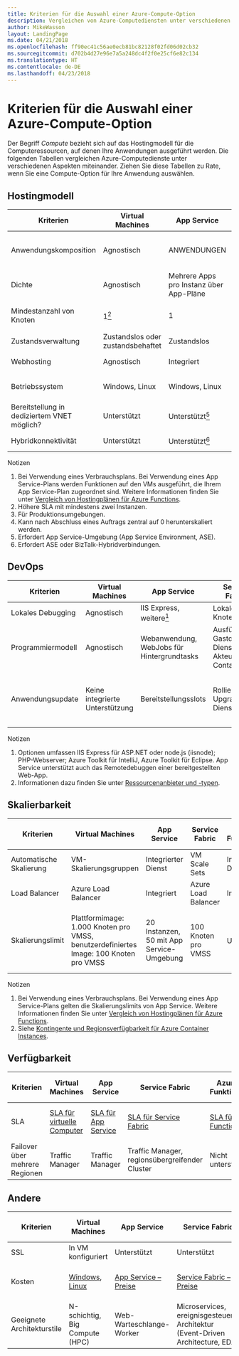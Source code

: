 ```yaml
---
title: Kriterien für die Auswahl einer Azure-Compute-Option
description: Vergleichen von Azure-Computediensten unter verschiedenen Aspekten
author: MikeWasson
layout: LandingPage
ms.date: 04/21/2018
ms.openlocfilehash: ff90ec41c56ae0ecb81bc82128f02fd06d02cb32
ms.sourcegitcommit: d702b4d27e96e7a5a248dc4f2f0e25cf6e82c134
ms.translationtype: HT
ms.contentlocale: de-DE
ms.lasthandoff: 04/23/2018
---
```

# <a name="criteria-for-choosing-an-azure-compute-service"></a>Kriterien für die Auswahl einer Azure-Compute-Option

Der Begriff *Compute* bezieht sich auf das Hostingmodell für die Computeressourcen, auf denen Ihre Anwendungen ausgeführt werden. Die folgenden Tabellen vergleichen Azure-Computedienste unter verschiedenen Aspekten miteinander. Ziehen Sie diese Tabellen zu Rate, wenn Sie eine Compute-Option für Ihre Anwendung auswählen.

## <a name="hosting-model"></a>Hostingmodell

| Kriterien | Virtual Machines | App Service | Service Fabric | Azure-Funktionen | Azure Container Service | Container Instances | Azure Batch |
|----------|-----------------|-------------|----------------|-----------------|-------------------------|----------------|-------------|
| Anwendungskomposition | Agnostisch | ANWENDUNGEN | Dienste, ausführbare Gastdateien, Container | Funktionen | Container | Container | Geplante Aufträge  |
| Dichte | Agnostisch | Mehrere Apps pro Instanz über App-Pläne | Mehrere Dienste pro VM | Keine dedizierten Instanzen<a href="#note1"><sup>1</sup></a> | Mehrere Container pro VM |Keine dedizierten Instanzen | Mehrere Apps pro VM |
| Mindestanzahl von Knoten | 1<a href="#note2"><sup>2</sup></a>  | 1 | 5<a href="#note3"><sup>3</sup></a> | Keine dedizierten Knoten<a href="#note1"><sup>1</sup></a> | 3 | Keine dedizierten Knoten | 1<a href="#note4"><sup>4</sup></a> |
| Zustandsverwaltung | Zustandslos oder zustandsbehaftet | Zustandslos | Zustandslos oder zustandsbehaftet | Zustandslos | Zustandslos oder zustandsbehaftet | Zustandslos | Zustandslos |
| Webhosting | Agnostisch | Integriert | Agnostisch | Nicht zutreffend | Agnostisch | Agnostisch | Nein  |
| Betriebssystem | Windows, Linux | Windows, Linux  | Windows, Linux | Nicht zutreffend | Windows (Vorschau), Linux | Windows, Linux | Windows, Linux |
| Bereitstellung in dediziertem VNET möglich? | Unterstützt | Unterstützt<a href="#note5"><sup>5</sup></a> | Unterstützt | Nicht unterstützt | Unterstützt | Nicht unterstützt | Unterstützt |
| Hybridkonnektivität | Unterstützt | Unterstützt<a href="#note1"><sup>6</sup></a>  | Unterstützt | Nicht unterstützt | Unterstützt | Nicht unterstützt | Unterstützt |

Notizen

1. <span id="note1">Bei Verwendung eines Verbrauchsplans. Bei Verwendung eines App Service-Plans werden Funktionen auf den VMs ausgeführt, die Ihrem App Service-Plan zugeordnet sind. Weitere Informationen finden Sie unter [Vergleich von Hostingplänen für Azure Functions][function-plans].</a>
2. <span id="note2">Höhere SLA mit mindestens zwei Instanzen.</a>
3. <span id="note3">Für Produktionsumgebungen.</a>
4. <span id="note4">Kann nach Abschluss eines Auftrags zentral auf 0 herunterskaliert werden.</a>
5. <span id="note5">Erfordert App Service-Umgebung (App Service Environment, ASE).</a>
6. <span id="note7">Erfordert ASE oder BizTalk-Hybridverbindungen.</a>

## <a name="devops"></a>DevOps

| Kriterien | Virtual Machines | App Service | Service Fabric | Azure-Funktionen | Azure Container Service | Container Instances | Azure Batch |
|----------|-----------------|-------------|----------------|-----------------|-------------------------|----------------|-------------|
| Lokales Debugging | Agnostisch | IIS Express, weitere<a href="#note1b"><sup>1</sup></a> | Lokaler Knotencluster | Azure Functions-Befehlszeilenschnittstelle | Lokale Containerruntime | Lokale Containerruntime | Nicht unterstützt |
| Programmiermodell | Agnostisch | Webanwendung, WebJobs für Hintergrundtasks | Ausführbare Gastdatei, Dienstmodell, Akteurmodell, Container | Funktionen mit Auslösern | Agnostisch | Agnostisch | Befehlszeilenanwendung |
| Anwendungsupdate | Keine integrierte Unterstützung | Bereitstellungsslots | Rollierendes Upgrade (pro Dienst) | Keine integrierte Unterstützung | Je nach Orchestrator, die meisten unterstützen rollierende Updates | Aktualisieren des Containerimages | Nicht zutreffend |

Notizen

1. <span id="note1b">Optionen umfassen IIS Express für ASP.NET oder node.js (iisnode); PHP-Webserver; Azure Toolkit für IntelliJ, Azure Toolkit für Eclipse. App Service unterstützt auch das Remotedebuggen einer bereitgestellten Web-App.</a>
2. <span id="note2b">Informationen dazu finden Sie unter [Ressourcenanbieter und -typen][resource-manager-supported-services]. 


## <a name="scalability"></a>Skalierbarkeit

| Kriterien | Virtual Machines | App Service | Service Fabric | Azure-Funktionen | Azure Container Service | Container Instances | Azure Batch |
|----------|-----------------|-------------|----------------|-----------------|-------------------------|----------------|-------------|
| Automatische Skalierung | VM-Skalierungsgruppen | Integrierter Dienst | VM Scale Sets | Integrierter Dienst | Nicht unterstützt | Nicht unterstützt | N/V |
| Load Balancer | Azure Load Balancer | Integriert | Azure Load Balancer | Integriert | Azure Load Balancer |  Keine integrierte Unterstützung | Azure Load Balancer |
| Skalierungslimit | Plattformimage: 1.000 Knoten pro VMSS, benutzerdefiniertes Image: 100 Knoten pro VMSS | 20 Instanzen, 50 mit App Service-Umgebung | 100 Knoten pro VMSS | Unendlich<a href="#note1c"><sup>1</sup></a> | 100 |20 Containergruppen pro Abonnement <a href="#note2c"><sup>2</sup></a> | Standardmäßig maximal 20 Kerne; wenden Sie sich für eine Erhöhung an den Kundendienst |

Notizen

1. <span id="note1c">Bei Verwendung eines Verbrauchsplans. Bei Verwendung eines App Service-Plans gelten die Skalierungslimits von App Service. Weitere Informationen finden Sie unter [Vergleich von Hostingplänen für Azure Functions][function-plans].</a>
2. <span id="note2c">Siehe [Kontingente und Regionsverfügbarkeit für Azure Container Instances](/azure/container-instances/container-instances-quotas).</a>


## <a name="availability"></a>Verfügbarkeit

| Kriterien | Virtual Machines | App Service | Service Fabric | Azure-Funktionen | Azure Container Service | Container Instances | Azure Batch |
|----------|-----------------|-------------|----------------|-----------------|-------------------------|----------------|-------------|
| SLA | [SLA für virtuelle Computer][sla-vm] | [SLA für App Service][sla-app-service] | [SLA für Service Fabric][sla-sf] | [SLA für Functions][sla-functions] | [SLA für Azure Container Service][sla-acs] | [SLA für Container Instances](https://azure.microsoft.com/support/legal/sla/container-instances/) | [SLA für Azure Batch][sla-batch] |
| Failover über mehrere Regionen | Traffic Manager | Traffic Manager | Traffic Manager, regionsübergreifender Cluster | Nicht unterstützt  | Traffic Manager | Nicht unterstützt | Nicht unterstützt |

## <a name="other"></a>Andere

| Kriterien | Virtual Machines | App Service | Service Fabric | Azure-Funktionen | Azure Container Service | Container Instances | Azure Batch |
|----------|-----------------|-------------|----------------|-----------------|-------------------------|----------------|-------------|
| SSL | In VM konfiguriert | Unterstützt | Unterstützt  | Unterstützt | In VM konfiguriert | Nicht unterstützt | Unterstützt |
| Kosten | [Windows][cost-windows-vm], [Linux][cost-linux-vm] | [App Service – Preise][cost-app-service] | [Service Fabric – Preise][cost-service-fabric] | [Azure Functions – Preise][cost-functions] | [Azure Container Service – Preise][cost-acs] | [Container Instances – Preise](https://azure.microsoft.com/pricing/details/container-instances/) | [Azure Batch – Preise][cost-batch]
| Geeignete Architekturstile | N-schichtig, Big Compute (HPC) | Web-Warteschlange-Worker | Microservices, ereignisgesteuerte Architektur (Event-Driven Architecture, EDA) | Microservices, EDA | Microservices, EDA | Microservices, Automatisierung von Aufgaben, Batchaufträge  | Big Compute |

[cost-linux-vm]: https://azure.microsoft.com/pricing/details/virtual-machines/linux/
[cost-windows-vm]: https://azure.microsoft.com/pricing/details/virtual-machines/windows/
[cost-app-service]: https://azure.microsoft.com/pricing/details/app-service/
[cost-service-fabric]: https://azure.microsoft.com/pricing/details/service-fabric/
[cost-functions]: https://azure.microsoft.com/pricing/details/functions/
[cost-acs]: https://azure.microsoft.com/pricing/details/container-service/
[cost-batch]: https://azure.microsoft.com/pricing/details/batch/

[function-plans]: /azure/azure-functions/functions-scale
[sla-acs]: https://azure.microsoft.com/support/legal/sla/container-service/
[sla-app-service]: https://azure.microsoft.com/support/legal/sla/app-service/
[sla-batch]: https://azure.microsoft.com/support/legal/sla/batch/
[sla-functions]: https://azure.microsoft.com/support/legal/sla/functions/
[sla-sf]: https://azure.microsoft.com/support/legal/sla/service-fabric/
[sla-vm]: https://azure.microsoft.com/support/legal/sla/virtual-machines/

[resource-manager-supported-services]: /azure/azure-resource-manager/resource-manager-supported-services